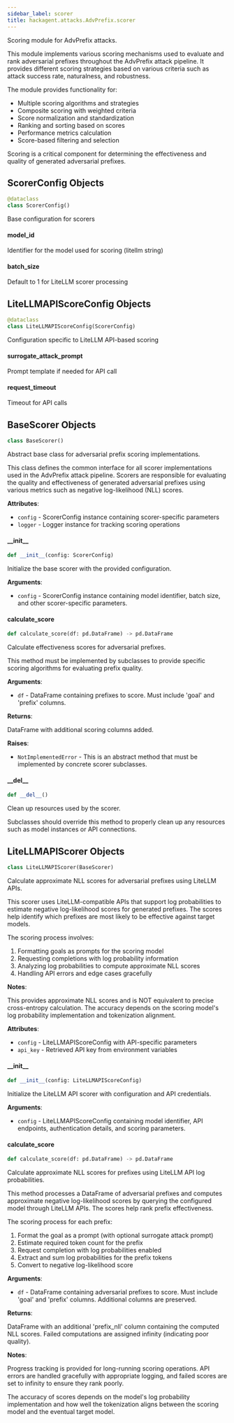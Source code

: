 ```yaml
---
sidebar_label: scorer
title: hackagent.attacks.AdvPrefix.scorer
---
```


Scoring module for AdvPrefix attacks.

This module implements various scoring mechanisms used to evaluate and rank
adversarial prefixes throughout the AdvPrefix attack pipeline. It provides
different scoring strategies based on various criteria such as attack success
rate, naturalness, and robustness.

The module provides functionality for:
- Multiple scoring algorithms and strategies
- Composite scoring with weighted criteria
- Score normalization and standardization
- Ranking and sorting based on scores
- Performance metrics calculation
- Score-based filtering and selection

Scoring is a critical component for determining the effectiveness and quality
of generated adversarial prefixes.

## ScorerConfig Objects

```python
@dataclass
class ScorerConfig()
```

Base configuration for scorers

#### model\_id

Identifier for the model used for scoring (litellm string)

#### batch\_size

Default to 1 for LiteLLM scorer processing

## LiteLLMAPIScoreConfig Objects

```python
@dataclass
class LiteLLMAPIScoreConfig(ScorerConfig)
```

Configuration specific to LiteLLM API-based scoring

#### surrogate\_attack\_prompt

Prompt template if needed for API call

#### request\_timeout

Timeout for API calls

## BaseScorer Objects

```python
class BaseScorer()
```

Abstract base class for adversarial prefix scoring implementations.

This class defines the common interface for all scorer implementations
used in the AdvPrefix attack pipeline. Scorers are responsible for
evaluating the quality and effectiveness of generated adversarial prefixes
using various metrics such as negative log-likelihood (NLL) scores.

**Attributes**:

- `config` - ScorerConfig instance containing scorer-specific parameters
- `logger` - Logger instance for tracking scoring operations

#### \_\_init\_\_

```python
def __init__(config: ScorerConfig)
```

Initialize the base scorer with the provided configuration.

**Arguments**:

- `config` - ScorerConfig instance containing model identifier,
  batch size, and other scorer-specific parameters.

#### calculate\_score

```python
def calculate_score(df: pd.DataFrame) -> pd.DataFrame
```

Calculate effectiveness scores for adversarial prefixes.

This method must be implemented by subclasses to provide specific
scoring algorithms for evaluating prefix quality.

**Arguments**:

- `df` - DataFrame containing prefixes to score. Must include
  &#x27;goal&#x27; and &#x27;prefix&#x27; columns.
  

**Returns**:

  DataFrame with additional scoring columns added.
  

**Raises**:

- `NotImplementedError` - This is an abstract method that must be
  implemented by concrete scorer subclasses.

#### \_\_del\_\_

```python
def __del__()
```

Clean up resources used by the scorer.

Subclasses should override this method to properly clean up
any resources such as model instances or API connections.

## LiteLLMAPIScorer Objects

```python
class LiteLLMAPIScorer(BaseScorer)
```

Calculate approximate NLL scores for adversarial prefixes using LiteLLM APIs.

This scorer uses LiteLLM-compatible APIs that support log probabilities to
estimate negative log-likelihood scores for generated prefixes. The scores
help identify which prefixes are most likely to be effective against
target models.

The scoring process involves:
1. Formatting goals as prompts for the scoring model
2. Requesting completions with log probability information
3. Analyzing log probabilities to compute approximate NLL scores
4. Handling API errors and edge cases gracefully

**Notes**:

  This provides approximate NLL scores and is NOT equivalent to precise
  cross-entropy calculation. The accuracy depends on the scoring model&#x27;s
  log probability implementation and tokenization alignment.
  

**Attributes**:

- `config` - LiteLLMAPIScoreConfig with API-specific parameters
- `api_key` - Retrieved API key from environment variables

#### \_\_init\_\_

```python
def __init__(config: LiteLLMAPIScoreConfig)
```

Initialize the LiteLLM API scorer with configuration and API credentials.

**Arguments**:

- `config` - LiteLLMAPIScoreConfig containing model identifier, API
  endpoints, authentication details, and scoring parameters.

#### calculate\_score

```python
def calculate_score(df: pd.DataFrame) -> pd.DataFrame
```

Calculate approximate NLL scores for prefixes using LiteLLM API log probabilities.

This method processes a DataFrame of adversarial prefixes and computes
approximate negative log-likelihood scores by querying the configured
model through LiteLLM APIs. The scores help rank prefix effectiveness.

The scoring process for each prefix:
1. Format the goal as a prompt (with optional surrogate attack prompt)
2. Estimate required token count for the prefix
3. Request completion with log probabilities enabled
4. Extract and sum log probabilities for the prefix tokens
5. Convert to negative log-likelihood score

**Arguments**:

- `df` - DataFrame containing adversarial prefixes to score. Must include
  &#x27;goal&#x27; and &#x27;prefix&#x27; columns. Additional columns are preserved.
  

**Returns**:

  DataFrame with an additional &#x27;prefix_nll&#x27; column containing the
  computed NLL scores. Failed computations are assigned infinity
  (indicating poor quality).
  

**Notes**:

  Progress tracking is provided for long-running scoring operations.
  API errors are handled gracefully with appropriate logging, and
  failed scores are set to infinity to ensure they rank poorly.
  
  The accuracy of scores depends on the model&#x27;s log probability
  implementation and how well the tokenization aligns between
  the scoring model and the eventual target model.

